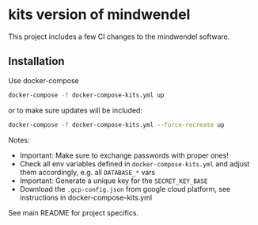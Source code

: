 # kits version of mindwendel

This project includes a few CI changes to the mindwendel software.

## Installation

Use docker-compose

```sh
docker-compose -f docker-compose-kits.yml up
```

or to make sure updates will be included:

```sh
docker-compose -f docker-compose-kits.yml --force-recreate up
```

Notes:

- Important: Make sure to exchange passwords with proper ones!
- Check all env variables defined in `docker-compose-kits.yml` and adjust them accordingly, e.g. all `DATABASE_*` vars
- Important: Generate a unique key for the `SECRET_KEY_BASE`
- Download the `.gcp-config.json` from google cloud platform, see instructions in docker-compose-kits.yml

See main README for project specifics.
